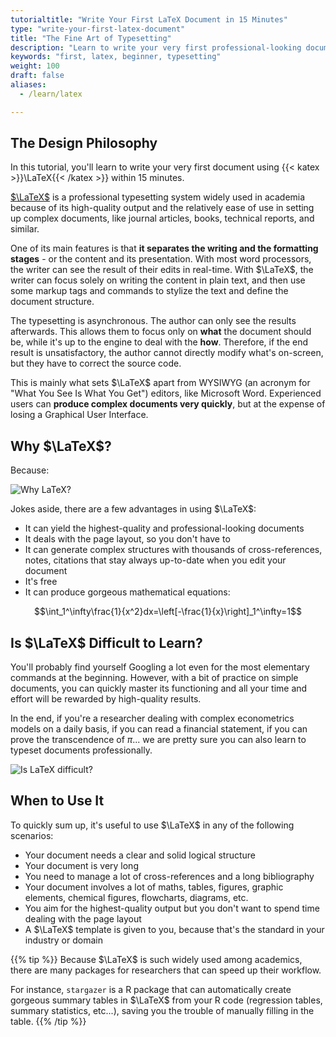 ```yaml
---
tutorialtitle: "Write Your First LaTeX Document in 15 Minutes"
type: "write-your-first-latex-document"
title: "The Fine Art of Typesetting"
description: "Learn to write your very first professional-looking document with LaTeX."
keywords: "first, latex, beginner, typesetting"
weight: 100
draft: false
aliases:
  - /learn/latex

---
```


## The Design Philosophy

In this tutorial, you'll learn to write your very first document using {{< katex >}}\LaTeX{{< /katex >}} within 15 minutes.

[$\LaTeX$](https://www.latex-project.org) is a professional typesetting system widely used in academia because of its high-quality output and the relatively ease of use in setting up complex documents, like journal articles, books, technical reports, and similar.

One of its main features is that **it separates the writing and the formatting stages** - or the content and its presentation. With most word processors, the writer can see the result of their edits in real-time. With $\LaTeX$, the writer can focus solely on writing the content in plain text, and then use some markup tags and commands to stylize the text and define the document structure.

The typesetting is asynchronous. The author can only see the results afterwards. This allows them to focus only on **what** the document should be, while it's up to the engine to deal with the **how**. Therefore, if the end result is unsatisfactory, the author cannot directly modify what's on-screen, but they have to correct the source code.

This is mainly what sets $\LaTeX$ apart from WYSIWYG (an acronym for "What You See Is What You Get") editors, like Microsoft Word. Experienced users can **produce complex documents very quickly**, but at the expense of losing a Graphical User Interface.

## Why $\LaTeX$?

Because:

![Why LaTeX?](../img/why-latex.png)

Jokes aside, there are a few advantages in using $\LaTeX$:

- It can yield the highest-quality and professional-looking documents
- It deals with the page layout, so you don't have to
- It can generate complex structures with thousands of cross-references, notes, citations that stay always up-to-date when you edit your document
- It's free
- It can produce gorgeous mathematical equations:

$$\int_1^\infty\frac{1}{x^2}dx=\left[-\frac{1}{x}\right]_1^\infty=1$$

## Is $\LaTeX$ Difficult to Learn?

You'll probably find yourself Googling a lot even for the most elementary commands at the beginning. However, with a bit of practice on simple documents, you can quickly master its functioning and all your time and effort will be rewarded by high-quality results.

In the end, if you're a researcher dealing with complex econometrics models on a daily basis, if you can read a financial statement, if you can prove the transcendence of $\pi$... we are pretty sure you can also learn to typeset documents professionally.

![Is LaTeX difficult?](../img/latex-comparison.jpg)

## When to Use It

To quickly sum up, it's useful to use $\LaTeX$ in any of the following scenarios:

- Your document needs a clear and solid logical structure
- Your document is very long
- You need to manage a lot of cross-references and a long bibliography
- Your document involves a lot of maths, tables, figures, graphic elements, chemical figures, flowcharts, diagrams, etc.
- You aim for the highest-quality output but you don't want to spend time dealing with the page layout
- A $\LaTeX$ template is given to you, because that's the standard in your industry or domain

{{% tip %}}
Because $\LaTeX$ is such widely used among academics, there are many packages for researchers that can speed up their workflow.

For instance, `stargazer` is a R package that can automatically create gorgeous summary tables in $\LaTeX$ from your R code (regression tables, summary statistics, etc...), saving you the trouble of manually filling in the table.
{{% /tip %}}
